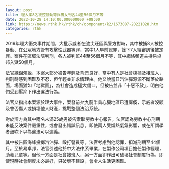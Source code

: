 ```yaml
---
layout: post
title: 理大案8名被控暴動等罪男女判囚44至56個月不等
date: 2022-10-28 14:10:00.000000000 +08:00
link: https://news.rthk.hk/rthk/ch/component/k2/1673087-20221028.htm
categories: rthk
---
```


2019年理大衝突事件期間，大批示威者在油尖旺區與警方對峙，其中被捕8人被控暴動、在公眾地方管有攻擊性武器等罪，當中1人早前認罪，餘下7人經審訊後被定罪。案件在區域法院判刑，各人被判監44至56個月不等，其中網絡頻道主持易卓邦入獄50個月。

法官練錦鴻說，本案大部分被告年輕及背景良好，當中有人是社會棟樑及接班人，判刑時感到困難及不忍，但年輕並非求情理由。他又說當日汽油彈源源不斷落於路面，場面猶如「地獄圖」，為社會造成極大傷口，但被告並非「十惡不赦」，明白他們受到壓抑下作出違法行為。

法官又指出本案源於理大事件，案發前夕九龍半島心臟地區已遭癱瘓，示威者沒顧及會否傷人或損壞他人財產，挑戰整個法治系統。

對於辯方為其中兩名未滿25歲男被告索取勞教中心報告，法官認為勞教中心刑期未能反映案件嚴重性，或會發出錯誤訊息，即使兩人受熾熱氣氛影響，或在所謂學者鼓吹下以為違法可以達義。

其中被告區海峰投擲汽油彈、毆打警員等，法官考慮到他認罪，扣減刑期至44個月。至於易卓邦，法官引述他於中大法律系畢業，在製作公司項目擔任製作經理，助養兒童等。但他一方面是社會接班人，另一方面卻作出可破壞社會制度行為，即使現時社會制度未必最好，只破壞不建設，會令人生活更困難。
